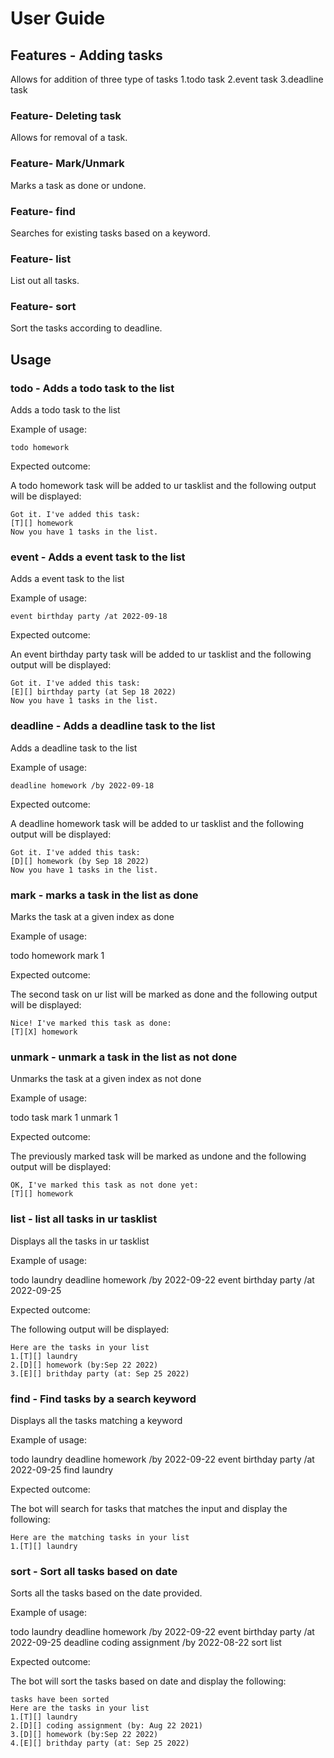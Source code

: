 # User Guide

## Features - Adding tasks
Allows for addition of three type of tasks
1.todo task
2.event task
3.deadline task

### Feature- Deleting task

Allows for removal of a task.

### Feature- Mark/Unmark

Marks a task as done or undone.

### Feature- find

Searches for existing tasks based on a keyword.

### Feature- list

List out all tasks.

### Feature- sort

Sort the tasks according to deadline.

## Usage

### todo - Adds a todo task to the list

Adds a todo task to the list

Example of usage: 

`todo homework`

Expected outcome:

A todo homework task will be added to ur tasklist and the following output will be displayed:

```
Got it. I've added this task:
[T][] homework
Now you have 1 tasks in the list.
```

### event - Adds a event task to the list

Adds a event task to the list

Example of usage: 

`event birthday party /at 2022-09-18`

Expected outcome:

An event birthday party task will be added to ur tasklist and the following output will be displayed:

```
Got it. I've added this task:
[E][] birthday party (at Sep 18 2022)
Now you have 1 tasks in the list.
```
### deadline - Adds a deadline task to the list

Adds a deadline task to the list

Example of usage: 

`deadline homework /by 2022-09-18`

Expected outcome:

A deadline homework task will be added to ur tasklist and the following output will be displayed:

```
Got it. I've added this task:
[D][] homework (by Sep 18 2022)
Now you have 1 tasks in the list.
```

### mark - marks a task in the list as done

Marks the task at a given index as done

Example of usage: 

todo homework
mark 1

Expected outcome:

The second task on ur list will be marked as done and the following output will be displayed:

```
Nice! I've marked this task as done:
[T][X] homework
```
### unmark - unmark a task in the list as not done

Unmarks the task at a given index as not done

Example of usage: 

todo task
mark 1
unmark 1

Expected outcome:

The previously marked task will be marked as undone and the following output will be displayed:

```
OK, I've marked this task as not done yet:
[T][] homework
```

### list - list all tasks in ur tasklist

Displays all the tasks in ur tasklist

Example of usage: 

todo laundry
deadline homework /by 2022-09-22
event birthday party /at 2022-09-25

Expected outcome:

The following output will be displayed:

```
Here are the tasks in your list
1.[T][] laundry
2.[D][] homework (by:Sep 22 2022)
3.[E][] brithday party (at: Sep 25 2022)
```

### find - Find tasks by a search keyword

Displays all the tasks matching a keyword

Example of usage: 

todo laundry
deadline homework /by 2022-09-22
event birthday party /at 2022-09-25
find laundry

Expected outcome:

The bot will search for tasks that matches the input and display the following:

```
Here are the matching tasks in your list
1.[T][] laundry
```

### sort - Sort all tasks based on date

Sorts all the tasks based on the date provided.

Example of usage: 

todo laundry
deadline homework /by 2022-09-22
event birthday party /at 2022-09-25
deadline coding assignment /by 2022-08-22
sort
list

Expected outcome:

The bot will sort the tasks based on date and display the following:

```
tasks have been sorted
Here are the tasks in your list
1.[T][] laundry
2.[D][] coding assignment (by: Aug 22 2021)
3.[D][] homework (by:Sep 22 2022)
4.[E][] brithday party (at: Sep 25 2022)
```

